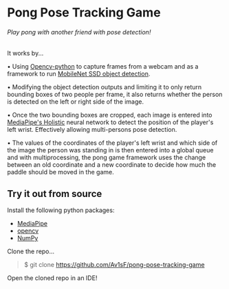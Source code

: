 # Pong Pose Tracking Game

###### Play pong with another friend with pose detection!

It works by...

  • Using [Opencv-python](https://github.com/opencv/opencv-python) to capture frames from a webcam and as a framework
  to run [MobileNet SSD object detection](https://docs.openvino.ai/latest/omz_models_model_mobilenet_ssd.html).
  
  • Modifying the object detection outputs and limiting it to only return bounding boxes of two people per frame, it also returns
  whether the person is detected on the left or right side of the image. 
  
  • Once the two bounding boxes are cropped, each image is entered into [MediaPipe's Holistic](https://google.github.io/mediapipe/solutions/holistic)
  neural network to detect the position of the player's left wrist. Effectively allowing multi-persons pose detection.
  
  • The values of the coordinates of the player's left wrist and which side of the image the person was standing in is then entered into a global queue
  and with multiprocessing, the pong game framework uses the change between an old coordinate and a new coordinate to decide how much the paddle should 
  be moved in the game. 
  
## Try it out from source

Install the following python packages:
  - [MediaPipe](https://pypi.org/project/mediapipe/)
  - [opencv](https://pypi.org/project/opencv-python/)
  - [NumPy](https://pypi.org/project/numpy/)
  
Clone the repo...
> $ git clone https://github.com/Av1sF/pong-pose-tracking-game

Open the cloned repo in an IDE! 
